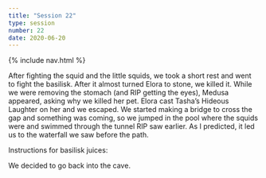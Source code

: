 ```yaml
---
title: "Session 22"
type: session
number: 22
date: 2020-06-20
---
```


{% include nav.html %}

After fighting the squid and the little squids, we took a short rest and went to fight the basilisk. After it almost turned Elora to stone, we killed it. While we were removing the stomach (and RIP getting the eyes), Medusa appeared, asking why we killed her pet. Elora cast Tasha’s Hideous Laughter on her and we escaped.
We started making a bridge to cross the gap and something was coming, so we jumped in the pool where the squids were and swimmed through the tunnel RIP saw earlier. As I predicted, it led us to the waterfall we saw before the path.

Instructions for basilisk juices: 

We decided to go back into the cave.
